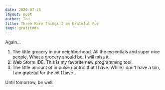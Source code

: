 ```yaml
---
date: 2020-07-26
layout: post
author: Ted
title: Three More Things I am Grateful For
tags: gratitude
---
```

Again...

1. The little grocery in our neighborhood. All the essentials and super nice people. What a grocery should be. I will miss it.   
1. Web Storm IDE. This is my favorite new programming tool.
1. The little amount of impulse control that I have. While I don't have a ton, I am grateful for the bit I have.

Until tomorrow, be well.
